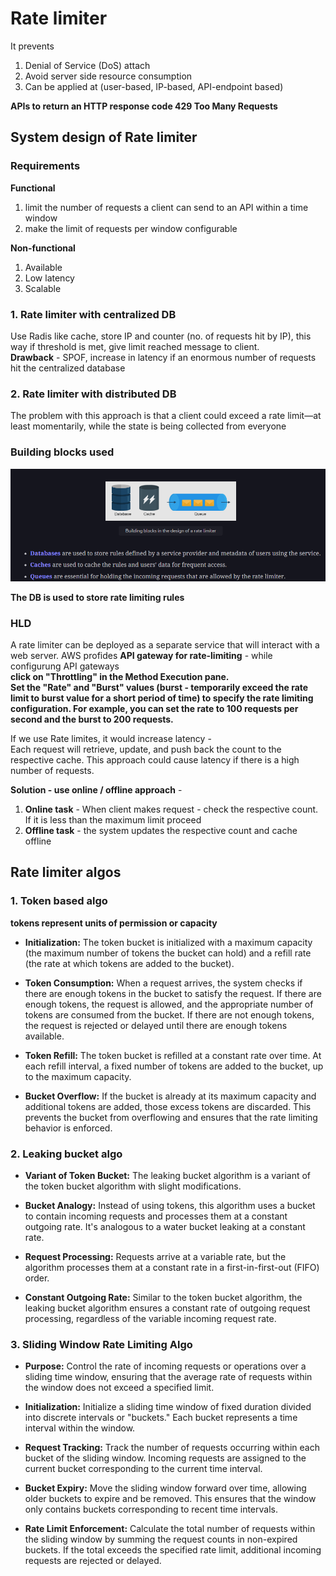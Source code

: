 # Rate limiter

It prevents  

1. Denial of Service (DoS) attach
2. Avoid server side resource consumption
3. Can be applied at (user-based, IP-based, API-endpoint based)

**APIs to return an HTTP response code 429 Too Many Requests**

## System design of Rate limiter

### Requirements

**Functional**
1. limit the number of requests a client can send to an API within a time window
2. make the limit of requests per window configurable

**Non-functional**
1. Available
2. Low latency
3. Scalable

### 1. Rate limiter with centralized DB
Use Radis like cache, store IP and counter (no. of requests hit by IP), this way if threshold is met, give limit reached message to client.  
**Drawback** - SPOF, increase in latency if an enormous number of requests hit the centralized database

### 2. Rate limiter with distributed DB
The problem with this approach is that a client could exceed a rate limit—at least momentarily, while the state is being collected from everyone

### Building blocks used

![alt text](PNG/rl1.PNG "Title")  

**The DB is used to store rate limiting rules**

### HLD

A rate limiter can be deployed as a separate service that will interact with a web server.
AWS profides **API gateway for rate-limiting** - while configurung API gateways  
**click on "Throttling" in the Method Execution pane.**  
**Set the "Rate" and "Burst" values (burst - temporarily exceed the rate limit to burst value for a short period of time) to specify the rate limiting configuration. For example, you can set the rate to 100 requests per second and the burst to 200 requests.**

If we use Rate limites, it would increase latency -  
Each request will retrieve, update, and push back the count to the respective cache. This approach could cause latency if there is a high number of requests.

**Solution - use online / offline approach** -  
1. **Online task** - When client makes request - check the respective count. If it is less than the maximum limit proceed
2. **Offline task** - the system updates the respective count and cache offline

## Rate limiter algos

### 1. Token based algo

**tokens represent units of permission or capacity**

- **Initialization:** The token bucket is initialized with a maximum capacity (the maximum number of tokens the bucket can hold) and a refill rate (the rate at which tokens are added to the bucket).

- **Token Consumption:** When a request arrives, the system checks if there are enough tokens in the bucket to satisfy the request. If there are enough tokens, the request is allowed, and the appropriate number of tokens are consumed from the bucket. If there are not enough tokens, the request is rejected or delayed until there are enough tokens available.

- **Token Refill:** The token bucket is refilled at a constant rate over time. At each refill interval, a fixed number of tokens are added to the bucket, up to the maximum capacity.

- **Bucket Overflow:** If the bucket is already at its maximum capacity and additional tokens are added, those excess tokens are discarded. This prevents the bucket from overflowing and ensures that the rate limiting behavior is enforced.

### 2. Leaking bucket algo

- **Variant of Token Bucket:** The leaking bucket algorithm is a variant of the token bucket algorithm with slight modifications.
  
- **Bucket Analogy:** Instead of using tokens, this algorithm uses a bucket to contain incoming requests and processes them at a constant outgoing rate. It's analogous to a water bucket leaking at a constant rate.

- **Request Processing:** Requests arrive at a variable rate, but the algorithm processes them at a constant rate in a first-in-first-out (FIFO) order.

- **Constant Outgoing Rate:** Similar to the token bucket algorithm, the leaking bucket algorithm ensures a constant rate of outgoing request processing, regardless of the variable incoming request rate.

### 3. Sliding Window Rate Limiting Algo

- **Purpose:** Control the rate of incoming requests or operations over a sliding time window, ensuring that the average rate of requests within the window does not exceed a specified limit.

- **Initialization:** Initialize a sliding time window of fixed duration divided into discrete intervals or "buckets." Each bucket represents a time interval within the window.

- **Request Tracking:** Track the number of requests occurring within each bucket of the sliding window. Incoming requests are assigned to the current bucket corresponding to the current time interval.

- **Bucket Expiry:** Move the sliding window forward over time, allowing older buckets to expire and be removed. This ensures that the window only contains buckets corresponding to recent time intervals.

- **Rate Limit Enforcement:** Calculate the total number of requests within the sliding window by summing the request counts in non-expired buckets. If the total exceeds the specified rate limit, additional incoming requests are rejected or delayed.
